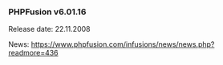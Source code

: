 ### PHPFusion v6.01.16
Release date: 22.11.2008

News: https://www.phpfusion.com/infusions/news/news.php?readmore=436
